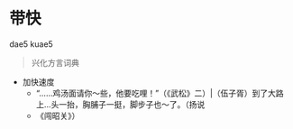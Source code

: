 # 带快
dae5 kuae5
> 兴化方言词典
- 加快速度
  - “……鸡汤面请你～些，他要吃哩！”（《武松》二）|（伍子胥）到了大路上…头一抬，胸脯子一挺，脚步子也～了。（扬说
  - 《闯昭关》）
